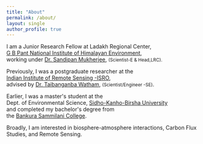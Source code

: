 ```yaml
---
title: "About"
permalink: /about/
layout: single
author_profile: true
---
```



I am a Junior Research Fellow at Ladakh Regional Center,<br>
[G B Pant National Institute of Himalayan Environment](https://gbpihed.gov.in/),<br>
working under [Dr. Sandipan Mukherjee](https://scholar.google.com/citations?user=ZdwopNMAAAAJ&hl=en), <small>(Scientist-E & Head,LRC).<br></small>

Previously, I was a postgraduate researcher at the <br>
[Indian Institute of Remote Sensing -ISRO](https://www.iirs.gov.in/),<br>
advised by  [Dr. Taibanganba Watham](https://www.iirs.gov.in/taibanganba-watham), <small>(Scientist/Engineer -SE)</small>.<br>

Earlier, I was a master's student at the<br>
Dept. of Environmental Science, [Sidho-Kanho-Birsha University](https://www.skbu.ac.in/)<br>
and completed my bachelor's degree  from <br>
the [Bankura Sammilani College](https://bankurasammilanicollege.net/).<br>


Broadly, I am interested in biosphere-atmosphere interactions, Carbon Flux Studies, and Remote Sensing.
